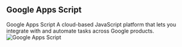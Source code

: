 ## Google Apps Script
Google Apps Script
A cloud-based JavaScript platform that lets you integrate with and automate tasks across Google products.
![Google Apps Script](https://developers.google.com/apps-script/images/landing-page-hero.svg)
